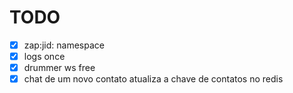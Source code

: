 # TODO

- [x] zap:jid: namespace
- [x] logs once
- [x] drummer ws free
- [x] chat de um novo contato atualiza a chave de contatos no redis
